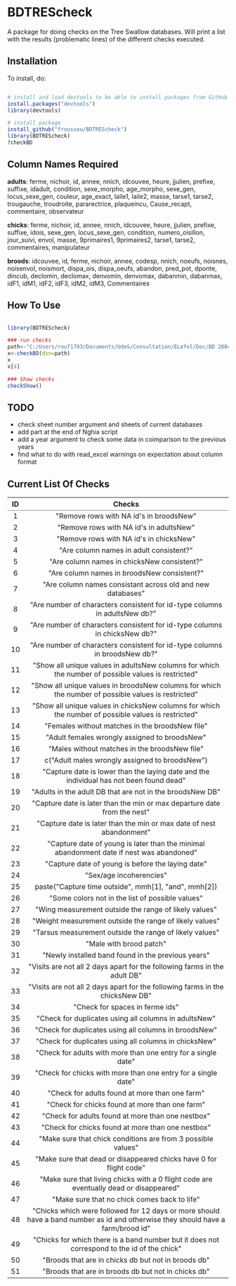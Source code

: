 
# BDTREScheck
A package for doing checks on the Tree Swallow databases. Will print a list with the results (problematic lines) of the different checks executed.

## Installation

To install, do:

```r

# install and load devtools to be able to install packages from GitHub with install_github
install.packages("devtools")
library(devtools)

# install package
install_github("frousseu/BDTREScheck")
library(BDTREScheck)
?checkBD

```

## Column Names Required

**adults**: ferme, nichoir, id, annee, nnich, idcouvee, heure, jjulien, prefixe, suffixe, idadult, condition, sexe_morpho, age_morpho, sexe_gen, locus_sexe_gen, couleur, age_exact, laile1, laile2, masse, tarse1, tarse2, trougauche, troudroite, pararectrice, plaqueincu, Cause_recapt, commentaire, observateur

**chicks**: ferme, nichoir, id, annee, nnich, idcouvee, heure, jjulien, prefixe, suffixe, idois, sexe_gen, locus_sexe_gen, condition, numero_oisillon, jour_suivi, envol, masse, 9primaires1, 9primaires2, tarse1, tarse2, commentaires, manipulateur

**broods**: idcouvee, id, ferme, nichoir, annee, codesp, nnich, noeufs, noisnes, noisenvol, noismort, dispa_ois, dispa_oeufs, abandon, pred_pot, dponte, dincub, declomin, declomax, denvomin, denvomax, dabanmin, dabanmax, idF1, idM1, idF2, idF3, idM2, idM3, Commentaires

## How To Use

```r

library(BDTREScheck)

### run checks
path<-"C:/Users/rouf1703/Documents/UdeS/Consultation/ELefol/Doc/BD 2004-2015"
x<-checkBD(dsn=path)
x
x[4]

### Show checks
checkShow()

```

## TODO

- check sheet number argument and sheets of current databases
- add part at the end of Nghia script
- add a year argument to check some data in coimparison to the previous years
- find what to do with read_excel warnings on expectation about column format

## Current List Of Checks

<table class='gmisc_table' style='border-collapse: collapse; margin-top: 1em; margin-bottom: 1em;' >
<thead>
<tr>
<th style='border-bottom: 1px solid grey; border-top: 2px solid grey; text-align: center;'>ID</th>
<th style='border-bottom: 1px solid grey; border-top: 2px solid grey; text-align: center;'>Checks</th>
</tr>
</thead>
<tbody>
<tr>
<td style='text-align: center;'>1</td>
<td style='text-align: center;'> "Remove rows with NA id's in broodsNew"</td>
</tr>
<tr>
<td style='text-align: center;'>2</td>
<td style='text-align: center;'> "Remove rows with NA id's in adultsNew"</td>
</tr>
<tr>
<td style='text-align: center;'>3</td>
<td style='text-align: center;'> "Remove rows with NA id's in chicksNew"</td>
</tr>
<tr>
<td style='text-align: center;'>4</td>
<td style='text-align: center;'> "Are column names in adult consistent?"</td>
</tr>
<tr>
<td style='text-align: center;'>5</td>
<td style='text-align: center;'> "Are column names in chicksNew consistent?"</td>
</tr>
<tr>
<td style='text-align: center;'>6</td>
<td style='text-align: center;'> "Are column names in broodsNew consistent?"</td>
</tr>
<tr>
<td style='text-align: center;'>7</td>
<td style='text-align: center;'> "Are column names consistant across old and new databases"</td>
</tr>
<tr>
<td style='text-align: center;'>8</td>
<td style='text-align: center;'> "Are number of characters consistent for id-type columns in adultsNew db?"</td>
</tr>
<tr>
<td style='text-align: center;'>9</td>
<td style='text-align: center;'> "Are number of characters consistent for id-type columns in chicksNew db?"</td>
</tr>
<tr>
<td style='text-align: center;'>10</td>
<td style='text-align: center;'> "Are number of characters consistent for id-type columns in broodsNew db?"</td>
</tr>
<tr>
<td style='text-align: center;'>11</td>
<td style='text-align: center;'> "Show all unique values in adultsNew columns for which the number of possible values is restricted"</td>
</tr>
<tr>
<td style='text-align: center;'>12</td>
<td style='text-align: center;'> "Show all unique values in broodsNew columns for which the number of possible values is restricted"</td>
</tr>
<tr>
<td style='text-align: center;'>13</td>
<td style='text-align: center;'> "Show all unique values in chicksNew columns for which the number of possible values is restricted"</td>
</tr>
<tr>
<td style='text-align: center;'>14</td>
<td style='text-align: center;'> "Females without matches in the broodsNew file"</td>
</tr>
<tr>
<td style='text-align: center;'>15</td>
<td style='text-align: center;'> "Adult females wrongly assigned to broodsNew"</td>
</tr>
<tr>
<td style='text-align: center;'>16</td>
<td style='text-align: center;'> "Males without matches in the broodsNew file"</td>
</tr>
<tr>
<td style='text-align: center;'>17</td>
<td style='text-align: center;'> c("Adult males wrongly assigned to broodsNew")</td>
</tr>
<tr>
<td style='text-align: center;'>18</td>
<td style='text-align: center;'> "Capture date is lower than the laying date and the individual has not been found dead"</td>
</tr>
<tr>
<td style='text-align: center;'>19</td>
<td style='text-align: center;'> "Adults in the adult DB that are not in the broodsNew DB"</td>
</tr>
<tr>
<td style='text-align: center;'>20</td>
<td style='text-align: center;'> "Capture date is later than the min or max departure date from the nest"</td>
</tr>
<tr>
<td style='text-align: center;'>21</td>
<td style='text-align: center;'> "Capture date is later than the min or max date of nest abandonment"</td>
</tr>
<tr>
<td style='text-align: center;'>22</td>
<td style='text-align: center;'> "Capture date of young is later than the minimal abandonment date if nest was abandoned"</td>
</tr>
<tr>
<td style='text-align: center;'>23</td>
<td style='text-align: center;'> "Capture date of young is before the laying date"</td>
</tr>
<tr>
<td style='text-align: center;'>24</td>
<td style='text-align: center;'> "Sex/age incoherencies"</td>
</tr>
<tr>
<td style='text-align: center;'>25</td>
<td style='text-align: center;'> paste("Capture time outside", mmh[1], "and", mmh[2])</td>
</tr>
<tr>
<td style='text-align: center;'>26</td>
<td style='text-align: center;'> "Some colors not in the list of possible values"</td>
</tr>
<tr>
<td style='text-align: center;'>27</td>
<td style='text-align: center;'> "Wing measurement outside the range of likely values"</td>
</tr>
<tr>
<td style='text-align: center;'>28</td>
<td style='text-align: center;'> "Weight measurement outside the range of likely values"</td>
</tr>
<tr>
<td style='text-align: center;'>29</td>
<td style='text-align: center;'> "Tarsus measurement outside the range of likely values"</td>
</tr>
<tr>
<td style='text-align: center;'>30</td>
<td style='text-align: center;'> "Male with brood patch"</td>
</tr>
<tr>
<td style='text-align: center;'>31</td>
<td style='text-align: center;'> "Newly installed band found in the previous years"</td>
</tr>
<tr>
<td style='text-align: center;'>32</td>
<td style='text-align: center;'> "Visits are not all 2 days apart for the following farms in the adult DB"</td>
</tr>
<tr>
<td style='text-align: center;'>33</td>
<td style='text-align: center;'> "Visits are not all 2 days apart for the following farms in the chicksNew DB"</td>
</tr>
<tr>
<td style='text-align: center;'>34</td>
<td style='text-align: center;'> "Check for spaces in ferme ids"</td>
</tr>
<tr>
<td style='text-align: center;'>35</td>
<td style='text-align: center;'> "Check for duplicates using all columns in adultsNew"</td>
</tr>
<tr>
<td style='text-align: center;'>36</td>
<td style='text-align: center;'> "Check for duplicates using all columns in broodsNew"</td>
</tr>
<tr>
<td style='text-align: center;'>37</td>
<td style='text-align: center;'> "Check for duplicates using all columns in chicksNew"</td>
</tr>
<tr>
<td style='text-align: center;'>38</td>
<td style='text-align: center;'> "Check for adults with more than one entry for a single date"</td>
</tr>
<tr>
<td style='text-align: center;'>39</td>
<td style='text-align: center;'> "Check for chicks with more than one entry for a single date"</td>
</tr>
<tr>
<td style='text-align: center;'>40</td>
<td style='text-align: center;'> "Check for adults found at more than one farm"</td>
</tr>
<tr>
<td style='text-align: center;'>41</td>
<td style='text-align: center;'> "Check for chicks found at more than one farm"</td>
</tr>
<tr>
<td style='text-align: center;'>42</td>
<td style='text-align: center;'> "Check for adults found at more than one nestbox"</td>
</tr>
<tr>
<td style='text-align: center;'>43</td>
<td style='text-align: center;'> "Check for chicks found at more than one nestbox"</td>
</tr>
<tr>
<td style='text-align: center;'>44</td>
<td style='text-align: center;'> "Make sure that chick conditions are from 3 possible values"</td>
</tr>
<tr>
<td style='text-align: center;'>45</td>
<td style='text-align: center;'> "Make sure that dead or disappeared chicks have 0 for flight code"</td>
</tr>
<tr>
<td style='text-align: center;'>46</td>
<td style='text-align: center;'> "Make sure that living chicks with a 0 flight code are eventually dead or disappeared"</td>
</tr>
<tr>
<td style='text-align: center;'>47</td>
<td style='text-align: center;'> "Make sure that no chick comes back to life"</td>
</tr>
<tr>
<td style='text-align: center;'>48</td>
<td style='text-align: center;'> "Chicks which were followed for 12 days or more should have a band number as id and otherwise they should have a farm/brood id"</td>
</tr>
<tr>
<td style='text-align: center;'>49</td>
<td style='text-align: center;'> "Chicks for which there is a band number but it does not correspond to the id of the chick"</td>
</tr>
<tr>
<td style='text-align: center;'>50</td>
<td style='text-align: center;'> "Broods that are in chicks db but not in broods db"</td>
</tr>
<tr>
<td style='border-bottom: 2px solid grey; text-align: center;'>51</td>
<td style='border-bottom: 2px solid grey; text-align: center;'> "Broods that are in broods db but not in chicks db"</td>
</tr>
</tbody>
</table>